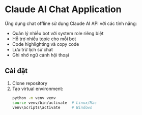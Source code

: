 # Claude AI Chat Application

Ứng dụng chat offline sử dụng Claude AI API với các tính năng:
- Quản lý nhiều bot với system role riêng biệt
- Hỗ trợ nhiều topic cho mỗi bot
- Code highlighting và copy code
- Lưu trữ lịch sử chat
- Ghi nhớ ngữ cảnh hội thoại

## Cài đặt

1. Clone repository
2. Tạo virtual environment:
   ```bash
   python -m venv venv
   source venv/bin/activate  # Linux/Mac
   venv\Scripts\activate     # Windows